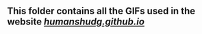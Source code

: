 ## This folder contains all the GIFs used in the website ***[humanshudg.github.io](https://humanshudg.github.io/)***
